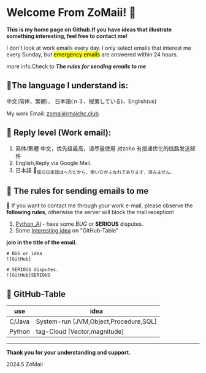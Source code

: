 # Welcome From ZoMaii! &#x1F973;

**This is my home page on Github.If you have ideas that illustrate something interesting, feel free to contact me!**

I don't look at work emails every day. I only select emails that interest me every Sunday, but <mark>emergency emails</mark> are answered within 24 hours.

more info.Check to ***The rules for sending emails to me***

## :speech_balloon:The language I understand is: 

中文(简体、繁體)、 日本語(ｎ３、授業している)、English(us)

My work Email: zomaii@maichc.club


## :incoming_envelope: Reply level (Work email):

1. 简体/繁體 中文，优先级最高，请尽量使用 对zoho 有投递优化的线路发送邮件
2. English,Reply via Google Mail.
3. 日本語 &#x1F914;<sub>僕の日本語はへただから、使い方がふなれであります．済みません．</sub>

## :page_with_curl: The rules for sending emails to me

&#x1F6D1; If you want to contact me through your work e-mail, please observe the **following rules**, otherwise the server will block the mail reception!
1. [Python_AI](https://github.com/ZoMaii/python_AI) - have some *BUG* or **SERIOUS** disputes.
2. Some <u>Interesting idea</u> on "GitHub-Table"

**join in the title of the email.**
```
# BUG or idea
![GitHub]

# SERIOUS disputes.
![GitHub]SERIOUS 
```

## &#x1F914; GitHub-Table
|use|idea|
|-|-|
|C/Java|System-run [JVM,Object,Procedure,SQL]|
|Python|tag-Cloud [Vector,magnitude]|

---
**Thank you for your understanding and support.**

2024.5
ZoMaii